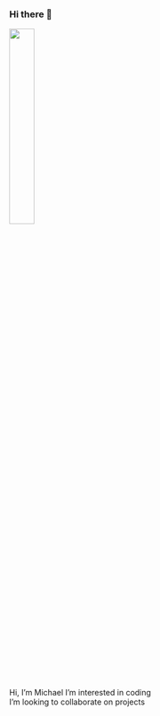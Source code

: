### Hi there 👋
<div> <img src="https://github.com/MichaelJGonzalez/About-me/blob/Michael/Earth_Western_Hemisphere_transparent_background.png" height="30%" width="30%"> </img> </div>

<div> 
 <p> Hi, I’m Michael
 I’m interested in coding <br>
 I’m looking to collaborate on projects <br>
 </p> </div>


<!--
**MichaelJGonzalez/MichaelJGonzalez** is a ✨ _special_ ✨ repository because its `README.md` (this file) appears on your GitHub profile.

Here are some ideas to get you started:

- 🔭 I’m currently working on ...
- 🌱 I’m currently learning ...
- 👯 I’m looking to collaborate on ...
- 🤔 I’m looking for help with ...
- 💬 Ask me about ...
- 📫 How to reach me: ...
- 😄 Pronouns: ...
- ⚡ Fun fact: ...
-->
